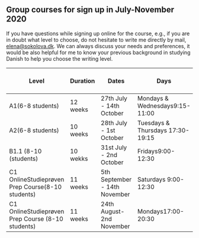 ## Group courses for sign up in July-November 2020

If you have questions while signing up online for the course, e.g., if you are in doubt what level to choose, do not hesitate to write me directly by mail, [elena@sokolova.dk](mailto:elena@sokolova.dk). We can always discuss your needs and preferences, it would be also helpful for me to know your previous background in studying Danish to help you choose the writing level. 

Level | Duration | Dates | Days | Lessons | Courseprice | Book price(ex. VAT) | Total price | Sign up & Pay
-- | -- | -- | -- | -- | -- | -- | -- | --
A1(6-8 students) | 12 weeks | 27th July - 14th October | Mondays & Wednesdays9:15-11:00 | 48 | 5232 DKK | 272 DKK | 5504 | <script src="https://cdn.podia.com/embeds.js" async="async"></script><a href="https://elenasokolova.podia.com/a1-danish-online" data-podia-embed="button">A1 Danish Online</a>
A2(6-8 students) | 10 weeks | 28th July - 1st October | Tuesdays & Thursdays 17:30-19:15 | 40 | 4360 | 272 DKK | 4632 | <script src="https://cdn.podia.com/embeds.js" async="async"></script><a href="https://elenasokolova.podia.com/a2-danish-online" data-podia-embed="link">A2 Danish Online</a>
B1.1 (8-10 (students) | 10 wekks | 31st July - 2nd October | Fridays9:00-12:30 | 40 | 4360 | 392,5 DKK | 4752,5 |  
C1 OnlineStudieprøven Prep Course(8-10 students) | 11 weeks | 5th September - 14th November | Saturdays 9:00-12:30 | 44 | 4796 DKK | 0 DKK | 4796 DKK |  
C1 OnlineStudieprøven Prep Course (8-10 students) | 11 weeks | 24th August- 2nd November | Mondays17:00-20:30 | 44 | 4796 DKK | 0 DKK | 4796 DKK

